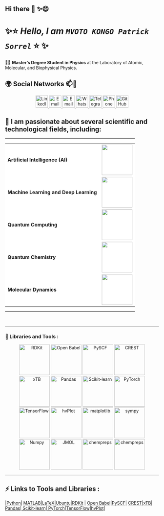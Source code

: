 ## Hi there 👋 ✨😄
#  ✨⭐ _Hello, I am `MVOTO KONGO Patrick Sorrel`_ ⭐ ✨

👨‍🎓 **Master’s Degree Student in Physics** at the Laboratory of Atomic, Molecular, and Biophysical Physics.
## 🌍 Social Networks 📫💬
<p align="center">
  <!-- LinkedIn -->
  <a href="https://linkedin.com/in/patrick-sorrel-mvoto-kongo-641a41273" target="_blank">
    <img src="https://cdn-icons-png.flaticon.com/512/174/174857.png" alt="LinkedIn" width="40" height="40"/>
  </a>
  
  <!-- Email 1 -->
  <a href="mailto:sorrel.mvoto@facsciences-uy1.cm" target="_blank">
    <img src="https://cdn-icons-png.flaticon.com/512/732/732200.png" alt="Email" width="40" height="40"/>
  </a>
  
  <!-- Email 2 -->
  <a href="mailto:sorrel.mvotofacsciences@gmail.com" target="_blank">
    <img src="https://cdn-icons-png.flaticon.com/512/732/732200.png" alt="Email" width="40" height="40"/>
  </a>
  
  <!-- WhatsApp -->
  <a href="https://wa.me/+237654146041" target="_blank">
    <img src="https://cdn-icons-png.flaticon.com/512/124/124034.png" alt="WhatsApp" width="40" height="40"/>
  </a>
  
  <!-- Telegram -->
  <a href="https://t.me/+237654146041" target="_blank">
    <img src="https://cdn-icons-png.flaticon.com/512/2111/2111646.png" alt="Telegram" width="40" height="40"/>
  </a>
  
  <!-- Phone -->
  <a href="tel:+237621230892" target="_blank">
    <img src="https://cdn-icons-png.flaticon.com/512/724/724664.png" alt="Phone" width="40" height="40"/>
  </a>
  
  <!-- GitHub -->
  <a href="https://github.com/GitNindjapatrick/" target="_blank">
    <img src="https://cdn-icons-png.flaticon.com/512/25/25231.png" alt="GitHub" width="40" height="40"/>
  </a>
</p>

🌱 I am passionate about several scientific and technological fields, including:
---
<table width="100%"><tr style="background-color:white;">
    <td style="text-align:left;padding:0px;width:142px'">
<table>
    <tr>
        <td><strong>Artificial Intelligence (AI)</strong></td>
        <td><img src="https://png.pngtree.com/png-vector/20240319/ourmid/pngtree-artificial-intelligence-logo-png-image_11963142.png" width="100"></td>
    </tr>
    <tr>
        <td><strong>Machine Learning and Deep Learning</strong></td>
        <td><img src="https://kaizen-solutions.net/Medias/content/Workflow.drawio-1000039.png" width="100"></td>
    </tr>
    <tr>
        <td><strong>Quantum Computing</strong></td>
        <td><img src="https://encrypted-tbn0.gstatic.com/images?q=tbn:ANd9GcRTQS-agW1Eajg_W69mWrB7ERyWkwq-Hx42SvzIXjrVuGxbtjNCfJQLRk7ETXBVkBJZLr8&usqp=CAU" width="100"></td>
    </tr>
    <tr>
        <td><strong>Quantum Chemistry</strong></td>
        <td><img src="https://dwg31ai31okv0.cloudfront.net/images/Article_Images/ImageForArticle_121(1).jpg" width="100"></td>
    </tr>
    <tr>
        <td><strong>Molecular Dynamics</strong></td>
        <td><img src="https://encrypted-tbn0.gstatic.com/images?q=tbn:ANd9GcSS2oIzhm32i2Ssa1zbYmOwgb_APXRWIPuv0w&s" width="100"></td>
    </tr>
</table>
    </td>
  <!-- ############################################# -->
    
  </tr>
</table>
    <td width="*">&nbsp;&nbsp;&nbsp;&nbsp;&nbsp;&nbsp;</td>
    <!-- ############################################# -->
    
</td>
    
   
</table>



---

###  🔭 Libraries and Tools :

<p align="center">
  <img src="https://www.cresset-group.com/media/uploads/files/746x486_RDKit-UGM-thumbnail.png" alt="RDKit" width="100" height="100"/>
  <img src="https://encrypted-tbn0.gstatic.com/images?q=tbn:ANd9GcTXdOY5ZSQDLoOG8dNBfZLETzdDiE_aWJxnNw&s" alt="Open Babel" width="100" height="100"/>
  <img src="https://static.wixstatic.com/media/9b4e02_0c9a0d8d237c46dcba6876358fadfe3f~mv2.jpg/v1/fill/w_350,h_350,al_c,lg_1,q_80,enc_auto/pyscf-logo.jpg" alt="PySCF" width="100" height="100"/>
  <img src="https://encrypted-tbn0.gstatic.com/images?q=tbn:ANd9GcRNt27jEuTiG4NKItTQMsTiSSEt4G2yq_u_Rg&s" alt="CREST" width="100" height="100"/>
  <img src="https://repository-images.githubusercontent.com/211856832/098b5580-5bc6-11ea-8aca-107e90fe96c3" alt="xTB" width="100" height="100"/>
  <img src="https://encrypted-tbn0.gstatic.com/images?q=tbn:ANd9GcQmbk2Guoy3pIIK3-EqKfAMaUFnCY5zEOq20A&s" alt="Pandas" width="100" height="100"/>
  <img src="https://scikit-learn.org/stable/_static/scikit-learn-logo-small.png" alt="Scikit-learn" width="100" height="100"/>
  <img src="https://pytorch.org/assets/images/pytorch-logo.png" alt="PyTorch" width="100" height="100"/>
  <img src="https://upload.wikimedia.org/wikipedia/commons/thumb/2/2d/Tensorflow_logo.svg/512px-Tensorflow_logo.svg.png" alt="TensorFlow" width="100" height="100"/>
  <img src="https://blog.holoviz.org/posts/hvplot_announcement/images/hvplot-wm.png" alt="hvPlot" width="100" height="100"/>
  <img src="https://media.licdn.com/dms/image/D4D12AQGcGmAd9Cqraw/article-cover_image-shrink_600_2000/0/1688537312933?e=2147483647&v=beta&t=p7C9OMCJl8NmJdRyb_b-rfwK2iwgy87BfWPYVkHtyHQ" alt="matplotlib" width="100" height="100"/>
  <img src="https://datascientest.com/en/files/2024/01/sympy-datascientest.webp" alt="sympy" width="100" height="100"/>
   <img src="https://upload.wikimedia.org/wikipedia/commons/thumb/3/31/NumPy_logo_2020.svg/1200px-NumPy_logo_2020.svg.png" alt="Numpy" width="100" height="100"/>
  <img src="https://encrypted-tbn0.gstatic.com/images?q=tbn:ANd9GcT7D5KlrrQoeUHQrqQPwczOYFf6B8_yBgrX7Q&s" alt="JMOL" width="100" height="100"/>
  <img src="https://avatars.githubusercontent.com/u/47895636?s=280&v=4" alt="chempreps" width="100" height="100"/>
  <img src="https://encrypted-tbn0.gstatic.com/images?q=tbn:ANd9GcTgl8KUFboFTc8brkmeMq4D5nYOp5FpPj4oow&s" alt="chempreps" width="100" height="100"/>
</p>

---

## ⚡ Links to Tools and Libraries :

|[Python](https://www.python.org/)| [MATLAB](https://www.mathworks.com/products/matlab.html)|[LaTeX](https://www.latex-project.org/)|[Ubuntu](https://ubuntu.com/)|[RDKit](https://www.rdkit.org/)
| [Open Babel](https://openbabel.org/wiki/Main_Page)|[PySCF](https://pyscf.org/)| [CREST](https://crest-openmgc.readthedocs.io/en/latest/)|[xTB](https://xtb-docs.readthedocs.io/en/latest/)| [Pandas](https://pandas.pydata.org/)|[ Scikit-learn](https://scikit-learn.org/)|[ PyTorch](https://pytorch.org/)|[TensorFlow](https://www.tensorflow.org/)|[hvPlot](https://hvplot.holoviz.org/)|

<!--
**GitNindjapatrick/GitNindjapatrick** is a ✨ _special_ ✨ repository because its `README.md` (this file) appears on your GitHub profile.

Here are some ideas to get you started:
![Mon image](https://github.com/GitNindjapatrick/GitNindjapatrick/xtb_Crest_sharber_notebook_/images/Pyscf.png
)

/xtb_Crest_sharber_notebook_/images
- 🔭 I’m currently working on ...
- 🌱 I’m currently learning ...
- 👯 I’m looking to collaborate on ...
- 🤔 I’m looking for help with ...
- 💬 Ask me about ...
- 📫 How to reach me: ...
- 😄 Pronouns: ...
- ⚡ Fun fact: ...
-->

